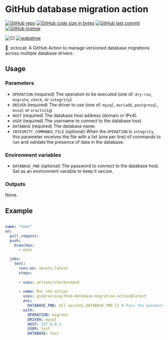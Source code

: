 # GitHub database migration action

[![GitHub repo](https://img.shields.io/badge/GitHub-guibranco%2Fgithub--database--migration--action-green.svg?style=plastic&logo=github)](https://github.com/guibranco/github-database-migration-action "shields.io")
[![GitHub code size in bytes](https://img.shields.io/github/languages/code-size/guibranco/github-database-migration-action?color=green&label=Code%20size&style=plastic&logo=github)](https://github.com/guibranco/github-database-migration-action "shields.io")
[![GitHub last commit](https://img.shields.io/github/last-commit/guibranco/github-database-migration-action?color=green&logo=github&style=plastic&label=Last%20commit)](https://github.com/guibranco/github-database-migration-action "shields.io")
[![GitHub license](https://img.shields.io/github/license/guibranco/github-database-migration-action?color=green&logo=github&style=plastic&label=License)](https://github.com/guibranco/github-database-migration-action "shields.io")

![CI](https://github.com/guibranco/github-database-migration-action/actions/workflows/ci.yml/badge.svg)
[![wakatime](https://wakatime.com/badge/github/guibranco/github-database-migration-action.svg)](https://wakatime.com/badge/github/guibranco/github-database-migration-action)

🎲 :octocat: A GitHub Action to manage versioned database migrations across multiple database drivers.

## Usage

### Parameters

* `OPERATION` (required)
The operation to be executed (one of: `dry-run`, `migrate`, `check`, or `integrity`)
* `DRIVER` (required)
The driver to use (one of: `mysql`, `mariadb`, `postgresql`, `mssql` or `oracle11g`)
* `HOST` (required)
The database host address (domain or IPv4).
* `USER` (required)
The username to connect to the database host.
* `DATABASE` (required)
The database name.
* `INTEGRITY_COMMANDS_FILE` (optional)
When the `OPERATION` is `integrity`, this parameter receives the file with a list (one per line) of commands to run and validate the presence of data in the database.

### Environment variables

* `DATABASE_PWD` (optional)
The password to connect to the database host. Set as an environment variable to keep it secure.

### Outputs

None.

## Example

```yml

name: "test"
on:
  pull_request:
  push:
    branches:
      - main

  jobs:
    test:
      runs-on: ubuntu-latest
      steps:
      
      - uses: actions/checkout@v4
  
      - name: Run the action
        uses: guibranco/github-database-migration-action@latest
        env:
          DATABASE_PWD: ${{ secrets.DATABASE_PWD }} # Pass the password as an environment variable to keep it secret.
        with:
          OPERATION: migrate
          DRIVER: mysql
          HOST: 127.0.0.1
          USER: test
          DATABASE: test          
```
